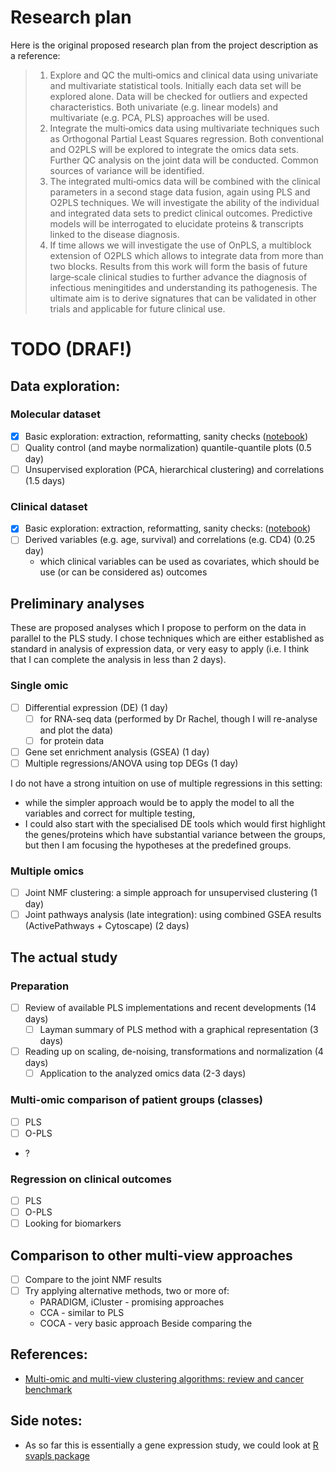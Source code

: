 # Research plan

Here is the original proposed research plan from the project description as a reference:

> 1. Explore and QC the multi‐omics and clinical data using univariate and multivariate statistical tools. Initially each data set will be explored alone.
Data will be checked for outliers and expected characteristics. Both univariate (e.g. linear models) and multivariate (e.g. PCA, PLS) approaches will be used.
> 2. Integrate the multi‐omics data using multivariate techniques such as Orthogonal Partial Least Squares regression. Both conventional and O2PLS will
be explored to integrate the omics data sets. Further QC analysis on the joint data will be conducted. Common sources of variance will be identified.
> 3. The integrated multi‐omics data will be combined with the clinical parameters in a second stage data fusion, again using PLS and O2PLS techniques.
We will investigate the ability of the individual and integrated data sets to predict clinical outcomes. Predictive models will be interrogated to elucidate
proteins & transcripts linked to the disease diagnosis.
> 4. If time allows we will investigate the use of OnPLS, a multiblock extension of O2PLS which allows to
integrate data from more than two blocks. Results from this work will form the basis of future large‐scale clinical studies to further advance the diagnosis
of infectious meningitides and understanding its pathogenesis. The ultimate aim is to derive signatures that can be validated in other trials and applicable
for future clinical use.

# TODO (DRAF!)

## Data exploration:

### Molecular dataset
- [x] Basic exploration: extraction, reformatting, sanity checks ([notebook](data_exploration/Molecular_data_extraction.ipynb))
- [ ] Quality control (and maybe normalization) quantile-quantile plots (0.5 day) 
- [ ] Unsupervised exploration (PCA, hierarchical clustering) and correlations (1.5 days)

### Clinical dataset
- [x] Basic exploration: extraction, reformatting, sanity checks: ([notebook](data_exploration/Clinical_data_first_look.ipynb))
- [ ] Derived variables (e.g. age, survival) and correlations (e.g. CD4) (0.25 day)
  - which clinical variables can be used as covariates, which should be use (or can be considered as) outcomes

## Preliminary analyses

These are proposed analyses which I propose to perform on the data in parallel to the PLS study.
I chose techniques which are either established as standard in analysis of expression data, or very easy to apply
(i.e. I think that I can complete the analysis in less than 2 days).

### Single omic
- [ ] Differential expression (DE) (1 day)
  - [ ] for RNA-seq data (performed by Dr Rachel, though I will re-analyse and plot the data)
  - [ ] for protein data
- [ ] Gene set enrichment analysis (GSEA) (1 day)
- [ ] Multiple regressions/ANOVA using top DEGs (1 day)

I do not have a strong intuition on use of multiple regressions in this setting:
 - while the simpler approach would be to apply the model to all the variables and correct for multiple testing,
 - I could also start with the specialised DE tools which would first highlight the genes/proteins which have substantial variance between the groups, but then I am focusing the hypotheses at the predefined groups.

### Multiple omics
- [ ] Joint NMF clustering: a simple approach for unsupervised clustering (1 day)
- [ ] Joint pathways analysis (late integration): using combined GSEA results (ActivePathways + Cytoscape) (2 days)

## The actual study

### Preparation
- [ ] Review of available PLS implementations and recent developments (14 days)
  - [ ] Layman summary of PLS method with a graphical representation (3 days)
- [ ] Reading up on scaling, de-noising, transformations and normalization (4 days)
  - [ ] Application to the analyzed omics data (2-3 days)

### Multi-omic comparison of patient groups (classes)
- [ ] PLS
- [ ] O-PLS
- ?

### Regression on clinical outcomes
- [ ] PLS
- [ ] O-PLS
- [ ] Looking for biomarkers

## Comparison to other multi-view approaches
- [ ] Compare to the joint NMF results
- [ ] Try applying alternative methods, two or more of:
  - PARADIGM, iCluster - promising approaches
  - CCA - similar to PLS
  - COCA - very basic approach
Beside comparing the 

## References:
- [Multi-omic and multi-view clustering algorithms: review and cancer benchmark](https://academic.oup.com/nar/article/46/20/10546/5123392)


## Side notes:
- As so far this is essentially a gene expression study, we could look at [R svapls package](https://bmcbioinformatics.biomedcentral.com/articles/10.1186/1471-2105-14-236)
